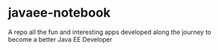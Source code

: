 # javaee-notebook
A repo all the fun and interesting apps developed along the journey to become a better Java EE Developer
